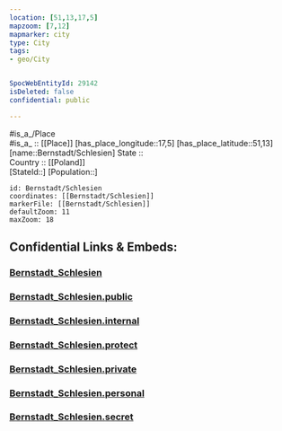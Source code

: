 ```yaml
---
location: [51,13,17,5] 
mapzoom: [7,12] 
mapmarker: city 
type: City
tags:
- geo/City


SpocWebEntityId: 29142
isDeleted: false
confidential: public

---
```

#is_a_/Place  
#is_a_ :: [[Place]] 
[has_place_longitude::17,5] 
[has_place_latitude::51,13] 
[name::Bernstadt/Schlesien] 
State ::  
Country :: [[Poland]]  
[StateId::] 
[Population::] 



```leaflet
id: Bernstadt/Schlesien
coordinates: [[Bernstadt/Schlesien]] 
markerFile: [[Bernstadt/Schlesien]] 
defaultZoom: 11 
maxZoom: 18
```


## Confidential Links & Embeds: 

### [Bernstadt_Schlesien](/_Standards/Earth/Continent/Europe/Europe~East/Poland/City/Bernstadt_Schlesien.md) 

### [Bernstadt_Schlesien.public](/_public/Earth/Continent/Europe/Europe~East/Poland/City/Bernstadt_Schlesien.public.md) 

### [Bernstadt_Schlesien.internal](/_internal/Earth/Continent/Europe/Europe~East/Poland/City/Bernstadt_Schlesien.internal.md) 

### [Bernstadt_Schlesien.protect](/_protect/Earth/Continent/Europe/Europe~East/Poland/City/Bernstadt_Schlesien.protect.md) 

### [Bernstadt_Schlesien.private](/_private/Earth/Continent/Europe/Europe~East/Poland/City/Bernstadt_Schlesien.private.md) 

### [Bernstadt_Schlesien.personal](/_personal/Earth/Continent/Europe/Europe~East/Poland/City/Bernstadt_Schlesien.personal.md) 

### [Bernstadt_Schlesien.secret](/_secret/Earth/Continent/Europe/Europe~East/Poland/City/Bernstadt_Schlesien.secret.md)

